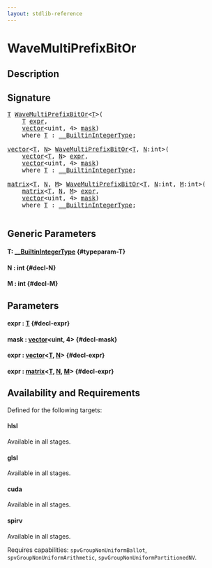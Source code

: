 ```yaml
---
layout: stdlib-reference
---
```


# WaveMultiPrefixBitOr

## Description





## Signature 

<pre>
<a href="/stdlib-reference/global-decls/wavemultiprefixbitor-049fi#typeparam-T" class="code_type">T</a> <a href="/stdlib-reference/global-decls/wavemultiprefixbitor-049fi">WaveMultiPrefixBitOr</a>&lt;<a href="/stdlib-reference/global-decls/wavemultiprefixbitor-049fi#typeparam-T" class="code_type">T</a>&gt;(
    <a href="/stdlib-reference/global-decls/wavemultiprefixbitor-049fi#typeparam-T" class="code_type">T</a> <a href="/stdlib-reference/global-decls/wavemultiprefixbitor-049fi#decl-expr" class="code_param">expr</a>,
    <a href="/stdlib-reference/types/vector/index" class="code_type">vector</a>&lt;<span class="code_keyword">uint</span>, 4&gt; <a href="/stdlib-reference/global-decls/wavemultiprefixbitor-049fi#decl-mask" class="code_param">mask</a>)
    <span class='code_keyword'>where</span> <a href="/stdlib-reference/global-decls/wavemultiprefixbitor-049fi#typeparam-T" class="code_type">T</a> : <a href="/stdlib-reference/interfaces/0_builtinintegertype-029g/index" class="code_type">__BuiltinIntegerType</a>;

<a href="/stdlib-reference/types/vector/index" class="code_type">vector</a>&lt;<a href="/stdlib-reference/global-decls/wavemultiprefixbitor-049fi#typeparam-T" class="code_type">T</a>, <a href="/stdlib-reference/global-decls/wavemultiprefixbitor-049fi#decl-N" class="code_var">N</a>&gt; <a href="/stdlib-reference/global-decls/wavemultiprefixbitor-049fi">WaveMultiPrefixBitOr</a>&lt;<a href="/stdlib-reference/global-decls/wavemultiprefixbitor-049fi#typeparam-T" class="code_type">T</a>, <a href="/stdlib-reference/global-decls/wavemultiprefixbitor-049fi#decl-N" class="code_var">N</a>:<span class="code_keyword">int</span>&gt;(
    <a href="/stdlib-reference/types/vector/index" class="code_type">vector</a>&lt;<a href="/stdlib-reference/global-decls/wavemultiprefixbitor-049fi#typeparam-T" class="code_type">T</a>, <a href="/stdlib-reference/global-decls/wavemultiprefixbitor-049fi#decl-N" class="code_var">N</a>&gt; <a href="/stdlib-reference/global-decls/wavemultiprefixbitor-049fi#decl-expr" class="code_param">expr</a>,
    <a href="/stdlib-reference/types/vector/index" class="code_type">vector</a>&lt;<span class="code_keyword">uint</span>, 4&gt; <a href="/stdlib-reference/global-decls/wavemultiprefixbitor-049fi#decl-mask" class="code_param">mask</a>)
    <span class='code_keyword'>where</span> <a href="/stdlib-reference/global-decls/wavemultiprefixbitor-049fi#typeparam-T" class="code_type">T</a> : <a href="/stdlib-reference/interfaces/0_builtinintegertype-029g/index" class="code_type">__BuiltinIntegerType</a>;

<a href="/stdlib-reference/types/matrix/index" class="code_type">matrix</a>&lt;<a href="/stdlib-reference/global-decls/wavemultiprefixbitor-049fi#typeparam-T" class="code_type">T</a>, <a href="/stdlib-reference/global-decls/wavemultiprefixbitor-049fi#decl-N" class="code_var">N</a>, <a href="/stdlib-reference/global-decls/wavemultiprefixbitor-049fi#decl-M" class="code_var">M</a>&gt; <a href="/stdlib-reference/global-decls/wavemultiprefixbitor-049fi">WaveMultiPrefixBitOr</a>&lt;<a href="/stdlib-reference/global-decls/wavemultiprefixbitor-049fi#typeparam-T" class="code_type">T</a>, <a href="/stdlib-reference/global-decls/wavemultiprefixbitor-049fi#decl-N" class="code_var">N</a>:<span class="code_keyword">int</span>, <a href="/stdlib-reference/global-decls/wavemultiprefixbitor-049fi#decl-M" class="code_var">M</a>:<span class="code_keyword">int</span>&gt;(
    <a href="/stdlib-reference/types/matrix/index" class="code_type">matrix</a>&lt;<a href="/stdlib-reference/global-decls/wavemultiprefixbitor-049fi#typeparam-T" class="code_type">T</a>, <a href="/stdlib-reference/global-decls/wavemultiprefixbitor-049fi#decl-N" class="code_var">N</a>, <a href="/stdlib-reference/global-decls/wavemultiprefixbitor-049fi#decl-M" class="code_var">M</a>&gt; <a href="/stdlib-reference/global-decls/wavemultiprefixbitor-049fi#decl-expr" class="code_param">expr</a>,
    <a href="/stdlib-reference/types/vector/index" class="code_type">vector</a>&lt;<span class="code_keyword">uint</span>, 4&gt; <a href="/stdlib-reference/global-decls/wavemultiprefixbitor-049fi#decl-mask" class="code_param">mask</a>)
    <span class='code_keyword'>where</span> <a href="/stdlib-reference/global-decls/wavemultiprefixbitor-049fi#typeparam-T" class="code_type">T</a> : <a href="/stdlib-reference/interfaces/0_builtinintegertype-029g/index" class="code_type">__BuiltinIntegerType</a>;

</pre>

## Generic Parameters

#### T: [\_\_BuiltinIntegerType](/stdlib-reference/interfaces/0_builtinintegertype-029g/index) {#typeparam-T}
#### N  : int {#decl-N}
#### M  : int {#decl-M}

## Parameters

#### expr  : [T](/stdlib-reference/global-decls/wavemultiprefixbitor-049fi#typeparam-T) {#decl-expr}
#### mask  : [vector](/stdlib-reference/types/vector/index)\<uint, 4\> {#decl-mask}
#### expr  : [vector](/stdlib-reference/types/vector/index)\<[T](/stdlib-reference/types/vector/index#typeparam-T), [N](/stdlib-reference/types/vector/index#decl-N)\> {#decl-expr}
#### expr  : [matrix](/stdlib-reference/types/matrix/index)\<[T](/stdlib-reference/types/matrix/t-0), [N](/stdlib-reference/types/matrix/index#decl-N), [M](/stdlib-reference/types/matrix/index#decl-M)\> {#decl-expr}

## Availability and Requirements

Defined for the following targets:

#### hlsl
Available in all stages.

#### glsl
Available in all stages.

#### cuda
Available in all stages.

#### spirv
Available in all stages.

Requires capabilities: `spvGroupNonUniformBallot`, `spvGroupNonUniformArithmetic`, `spvGroupNonUniformPartitionedNV`.


